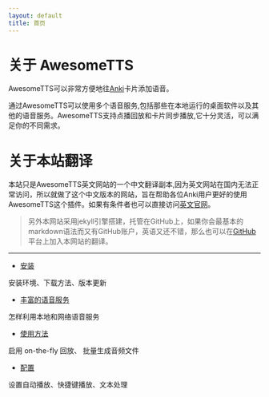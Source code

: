 ```yaml
---
layout: default
title: 首页
---
```


<!--
# About AwesomeTTS

AwesomeTTS makes it easy for language-learners and other students to add speech to their personal Anki card decks.

Several text-to-speech services can be used through AwesomeTTS, including ones that run as desktop software locally on your computer and others that make audio available over the Internet. AwesomeTTS supports both on-demand playback and synchronizing audio files with your card deck, making it flexible enough for different needs.

Both Anki and AwesomeTTS are free and open-source software. You can study the source code, make changes, and contribute back to the community.
-->
# 关于 AwesomeTTS

AwesomeTTS可以非常方便地往[Anki](http://ankisrs.net/docs/manual.html)卡片添加语音。

通过AwesomeTTS可以使用多个语音服务,包括那些在本地运行的桌面软件以及其他的语音服务。AwesomeTTS支持点播回放和卡片同步播放,它十分灵活，可以满足你的不同需求。

<!-- 中文站加的内容 -->
# 关于本站翻译

本站只是AwesomeTTS英文网站的一个中文翻译副本,因为英文网站在国内无法正常访问，所以就做了这个中文版本的网站，旨在帮助各位Anki用户更好的使用AwesomeTTS这个插件。如果有条件者也可以直接访问[英文官网](https://ankiatts.appspot.com/)。

> 另外本网站采用jekyll引擎搭建，托管在GitHub上，如果你会最基本的markdown语法而又有GitHub账户，英语又还不错，那么也可以在[GitHub](https://github.com/ecator/anki-awesome-web-zh)平台上加入本网站的翻译。

---
<!-- 
- Installation

Prerequisites, how to download, keeping up-to-date, alternate versions and methods

- Available Services

How to best take advantage of local software and services over the Internet

- Using the Add-on

Enable on-the-fly playback, mass generate audio files, or add as you go

- Configuration and Tweaking

Set automatic playback, shortcut keys, text handling, MP3 generation, and more

- Contributing to Development

Report bugs, suggest features, submit code, test unreleased versions, rate us
 -->

- [安装](/install.html)

安装环境、下载方法、版本更新

- [丰富的语音服务](/services)

怎样利用本地和网络语音服务

- [使用方法](/usage)

启用 on-the-fly 回放、 批量生成音频文件

- [配置](/config)

设置自动播放、快捷键播放、文本处理